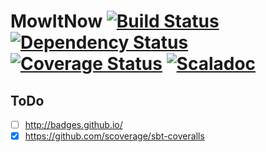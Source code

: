 # MowItNow [![Build Status](https://travis-ci.org/radium226/mowitnow.svg?branch=master)](https://travis-ci.org/radium226/mowitnow) [![Dependency Status](https://www.versioneye.com/user/projects/57189df5fcd19a004544176d/badge.svg?style=flat)](https://www.versioneye.com/user/projects/57189df5fcd19a004544176d) [![Coverage Status](https://coveralls.io/repos/github/radium226/mowitnow/badge.svg?branch=master)](https://coveralls.io/github/radium226/mowitnow?branch=master) [![Scaladoc](http://javadoc-badge.appspot.com/com.github.radium226/mowitnow_2.11.svg?label=scaladoc)](https://radium226.github.io/mowitnow)


## ToDo
 - [ ] http://badges.github.io/
 - [x] https://github.com/scoverage/sbt-coveralls
